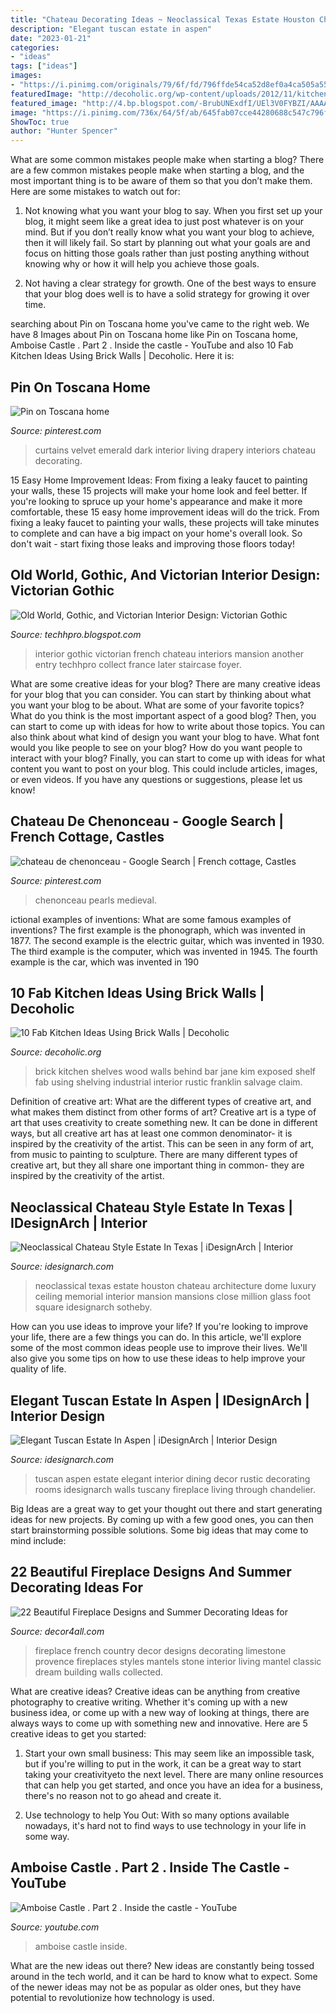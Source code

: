 ```yaml
---
title: "Chateau Decorating Ideas ~ Neoclassical Texas Estate Houston Chateau Architecture Dome Luxury Ceiling Memorial Interior Mansion Mansions Close Million Glass Foot Square Idesignarch Sotheby"
description: "Elegant tuscan estate in aspen"
date: "2023-01-21"
categories:
- "ideas"
tags: ["ideas"]
images:
- "https://i.pinimg.com/originals/79/6f/fd/796ffde54ca52d8ef0a4ca505a55de7c.jpg"
featuredImage: "http://decoholic.org/wp-content/uploads/2012/11/kitchen_with_brick_wall_8.jpg"
featured_image: "http://4.bp.blogspot.com/-BrubUNExdfI/UEl3V0FYBZI/AAAAAAAAD5Y/KagdrHUaJT4/s1600/g+chateau.jpg"
image: "https://i.pinimg.com/736x/64/5f/ab/645fab07cce44280688c547c796f2579.jpg"
ShowToc: true
author: "Hunter Spencer"
---
```



What are some common mistakes people make when starting a blog?
There are a few common mistakes people make when starting a blog, and the most important thing is to be aware of them so that you don’t make them. Here are some mistakes to watch out for:
1. Not knowing what you want your blog to say. When you first set up your blog, it might seem like a great idea to just post whatever is on your mind. But if you don’t really know what you want your blog to achieve, then it will likely fail. So start by planning out what your goals are and focus on hitting those goals rather than just posting anything without knowing why or how it will help you achieve those goals.

2. Not having a clear strategy for growth. One of the best ways to ensure that your blog does well is to have a solid strategy for growing it over time.

	

		
searching about Pin on Toscana home you've came to the right web. We have 8 Images about Pin on Toscana home like Pin on Toscana home, Amboise Castle . Part 2 . Inside the castle - YouTube and also 10 Fab Kitchen Ideas Using Brick Walls | Decoholic. Here it is:
		
    
## Pin On Toscana Home

<img loading=lazy src="https://i.pinimg.com/736x/64/5f/ab/645fab07cce44280688c547c796f2579.jpg" onerror="this.onerror=null;this.src='https://tse1.mm.bing.net/th?id=OIP.vJNkg3w1xQk1mTygGBe_RAHaJ7&amp;pid=15.1';" alt="Pin on Toscana home">

_Source: pinterest.com_

>curtains velvet emerald dark interior living drapery interiors chateau decorating. 

	

15 Easy Home Improvement Ideas: From fixing a leaky faucet to painting your walls, these 15 projects will make your home look and feel better.
If you're looking to spruce up your home's appearance and make it more comfortable, these 15 easy home improvement ideas will do the trick. From fixing a leaky faucet to painting your walls, these projects will take minutes to complete and can have a big impact on your home's overall look. So don't wait - start fixing those leaks and improving those floors today!

    
## Old World, Gothic, And Victorian Interior Design: Victorian Gothic

<img loading=lazy src="http://4.bp.blogspot.com/-BrubUNExdfI/UEl3V0FYBZI/AAAAAAAAD5Y/KagdrHUaJT4/s1600/g+chateau.jpg" onerror="this.onerror=null;this.src='https://tse2.mm.bing.net/th?id=OIP.pzeMzoox-bFkUAo1Gwi9hgHaFj&amp;pid=15.1';" alt="Old World, Gothic, and Victorian Interior Design: Victorian Gothic">

_Source: techhpro.blogspot.com_

>interior gothic victorian french chateau interiors mansion another entry techhpro collect france later staircase foyer. 

	

What are some creative ideas for your blog?
There are many creative ideas for your blog that you can consider. You can start by thinking about what you want your blog to be about. What are some of your favorite topics? What do you think is the most important aspect of a good blog? Then, you can start to come up with ideas for how to write about those topics. You can also think about what kind of design you want your blog to have. What font would you like people to see on your blog? How do you want people to interact with your blog? Finally, you can start to come up with ideas for what content you want to post on your blog. This could include articles, images, or even videos. If you have any questions or suggestions, please let us know!

    
## Chateau De Chenonceau - Google Search | French Cottage, Castles

<img loading=lazy src="https://i.pinimg.com/originals/79/6f/fd/796ffde54ca52d8ef0a4ca505a55de7c.jpg" onerror="this.onerror=null;this.src='https://tse4.mm.bing.net/th?id=OIP.dF8q-M3ERCJ1N8BTlaPu0wHaE8&amp;pid=15.1';" alt="chateau de chenonceau - Google Search | French cottage, Castles">

_Source: pinterest.com_

>chenonceau pearls medieval. 

	

ictional examples of inventions: What are some famous examples of inventions?
The first example is the phonograph, which was invented in 1877. The second example is the electric guitar, which was invented in 1930. The third example is the computer, which was invented in 1945. The fourth example is the car, which was invented in 190
    
## 10 Fab Kitchen Ideas Using Brick Walls | Decoholic

<img loading=lazy src="http://decoholic.org/wp-content/uploads/2012/11/kitchen_with_brick_wall_8.jpg" onerror="this.onerror=null;this.src='https://tse2.mm.bing.net/th?id=OIP.P5pQQG4CWi3Ha7PU5Rd_egHaLK&amp;pid=15.1';" alt="10 Fab Kitchen Ideas Using Brick Walls | Decoholic">

_Source: decoholic.org_

>brick kitchen shelves wood walls behind bar jane kim exposed shelf fab using shelving industrial interior rustic franklin salvage claim. 

	

Definition of creative art: What are the different types of creative art, and what makes them distinct from other forms of art?
Creative art is a type of art that uses creativity to create something new. It can be done in different ways, but all creative art has at least one common denominator- it is inspired by the creativity of the artist. This can be seen in any form of art, from music to painting to sculpture. There are many different types of creative art, but they all share one important thing in common- they are inspired by the creativity of the artist.

    
## Neoclassical Chateau Style Estate In Texas | IDesignArch | Interior

<img loading=lazy src="http://www.idesignarch.com/wp-content/uploads/Neoclassical-Chateau-Estate-Texas_8.jpg" onerror="this.onerror=null;this.src='https://tse1.mm.bing.net/th?id=OIP.9WhmcnHeiVArZeMK2VfwxQHaFj&amp;pid=15.1';" alt="Neoclassical Chateau Style Estate In Texas | iDesignArch | Interior">

_Source: idesignarch.com_

>neoclassical texas estate houston chateau architecture dome luxury ceiling memorial interior mansion mansions close million glass foot square idesignarch sotheby. 

	

How can you use ideas to improve your life?
If you're looking to improve your life, there are a few things you can do. In this article, we'll explore some of the most common ideas people use to improve their lives. We'll also give you some tips on how to use these ideas to help improve your quality of life.

    
## Elegant Tuscan Estate In Aspen | IDesignArch | Interior Design

<img loading=lazy src="http://www.idesignarch.com/wp-content/uploads/Aspen-Tuscan-Estate_11.jpg" onerror="this.onerror=null;this.src='https://tse4.mm.bing.net/th?id=OIP.oFN6l0Y3exG89lstcAm-gwHaJ4&amp;pid=15.1';" alt="Elegant Tuscan Estate In Aspen | iDesignArch | Interior Design">

_Source: idesignarch.com_

>tuscan aspen estate elegant interior dining decor rustic decorating rooms idesignarch walls tuscany fireplace living through chandelier. 

	

Big Ideas are a great way to get your thought out there and start generating ideas for new projects. By coming up with a few good ones, you can then start brainstorming possible solutions. Some big ideas that may come to mind include: 

    
## 22 Beautiful Fireplace Designs And Summer Decorating Ideas For

<img loading=lazy src="https://decor4all.com/wp-content/uploads/2013/05/fireplace-designs-decorating-ideas-11.jpg" onerror="this.onerror=null;this.src='https://tse4.mm.bing.net/th?id=OIP.Mz1gfiegLGSEZt2-uT1m7gHaJ9&amp;pid=15.1';" alt="22 Beautiful Fireplace Designs and Summer Decorating Ideas for">

_Source: decor4all.com_

>fireplace french country decor designs decorating limestone provence fireplaces styles mantels stone interior living mantel classic dream building walls collected. 

	

What are creative ideas?
Creative ideas can be anything from creative photography to creative writing. Whether it's coming up with a new business idea, or come up with a new way of looking at things, there are always ways to come up with something new and innovative. Here are 5 creative ideas to get you started: 
1) Start your own small business: This may seem like an impossible task, but if you're willing to put in the work, it can be a great way to start taking your creativityeto the next level. There are many online resources that can help you get started, and once you have an idea for a business, there's no reason not to go ahead and create it. 

2) Use technology to help You Out: With so many options available nowadays, it's hard not to find ways to use technology in your life in some way.

    
## Amboise Castle . Part 2 . Inside The Castle - YouTube

<img loading=lazy src="https://i.ytimg.com/vi/XhRMqnQZOII/maxresdefault.jpg" onerror="this.onerror=null;this.src='https://tse3.mm.bing.net/th?id=OIP.HZEYY1QN9u9u-kHTbDeqNgHaEK&amp;pid=15.1';" alt="Amboise Castle . Part 2 . Inside the castle - YouTube">

_Source: youtube.com_

>amboise castle inside. 

	

What are the new ideas out there?
New ideas are constantly being tossed around in the tech world, and it can be hard to know what to expect. Some of the newer ideas may not be as popular as older ones, but they have potential to revolutionize how technology is used.

